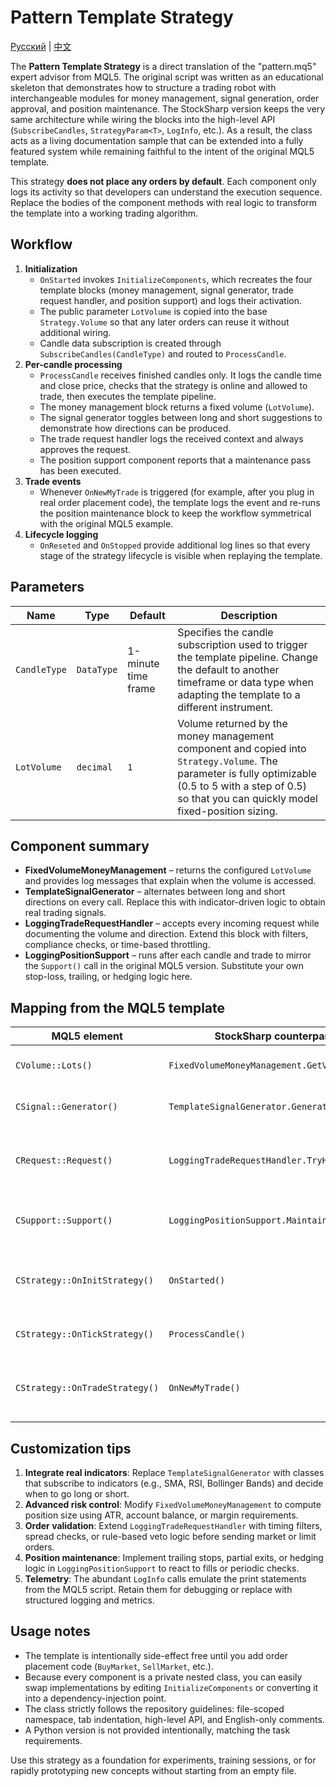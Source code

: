 # Pattern Template Strategy
[Русский](README_ru.md) | [中文](README_cn.md)

The **Pattern Template Strategy** is a direct translation of the "pattern.mq5" expert advisor from MQL5. The original script was written as an educational skeleton that demonstrates how to structure a trading robot with interchangeable modules for money management, signal generation, order approval, and position maintenance. The StockSharp version keeps the very same architecture while wiring the blocks into the high-level API (`SubscribeCandles`, `StrategyParam<T>`, `LogInfo`, etc.). As a result, the class acts as a living documentation sample that can be extended into a fully featured system while remaining faithful to the intent of the original MQL5 template.

This strategy **does not place any orders by default**. Each component only logs its activity so that developers can understand the execution sequence. Replace the bodies of the component methods with real logic to transform the template into a working trading algorithm.

## Workflow

1. **Initialization**
   - `OnStarted` invokes `InitializeComponents`, which recreates the four template blocks (money management, signal generator, trade request handler, and position support) and logs their activation.
   - The public parameter `LotVolume` is copied into the base `Strategy.Volume` so that any later orders can reuse it without additional wiring.
   - Candle data subscription is created through `SubscribeCandles(CandleType)` and routed to `ProcessCandle`.
2. **Per-candle processing**
   - `ProcessCandle` receives finished candles only. It logs the candle time and close price, checks that the strategy is online and allowed to trade, then executes the template pipeline.
   - The money management block returns a fixed volume (`LotVolume`).
   - The signal generator toggles between long and short suggestions to demonstrate how directions can be produced.
   - The trade request handler logs the received context and always approves the request.
   - The position support component reports that a maintenance pass has been executed.
3. **Trade events**
   - Whenever `OnNewMyTrade` is triggered (for example, after you plug in real order placement code), the template logs the event and re-runs the position maintenance block to keep the workflow symmetrical with the original MQL5 example.
4. **Lifecycle logging**
   - `OnReseted` and `OnStopped` provide additional log lines so that every stage of the strategy lifecycle is visible when replaying the template.

## Parameters

| Name | Type | Default | Description |
| ---- | ---- | ------- | ----------- |
| `CandleType` | `DataType` | 1-minute time frame | Specifies the candle subscription used to trigger the template pipeline. Change the default to another timeframe or data type when adapting the template to a different instrument. |
| `LotVolume` | `decimal` | `1` | Volume returned by the money management component and copied into `Strategy.Volume`. The parameter is fully optimizable (0.5 to 5 with a step of 0.5) so that you can quickly model fixed-position sizing. |

## Component summary

- **FixedVolumeMoneyManagement** – returns the configured `LotVolume` and provides log messages that explain when the volume is accessed.
- **TemplateSignalGenerator** – alternates between long and short directions on every call. Replace this with indicator-driven logic to obtain real trading signals.
- **LoggingTradeRequestHandler** – accepts every incoming request while documenting the volume and direction. Extend this block with filters, compliance checks, or time-based throttling.
- **LoggingPositionSupport** – runs after each candle and trade to mirror the `Support()` call in the original MQL5 version. Substitute your own stop-loss, trailing, or hedging logic here.

## Mapping from the MQL5 template

| MQL5 element | StockSharp counterpart | Notes |
| ------------ | --------------------- | ----- |
| `CVolume::Lots()` | `FixedVolumeMoneyManagement.GetVolume()` | Returns the fixed lot size. |
| `CSignal::Generator()` | `TemplateSignalGenerator.GenerateSignal()` | Supplies the direction placeholder. |
| `CRequest::Request()` | `LoggingTradeRequestHandler.TryHandle()` | Accepts requests and logs the incoming data. |
| `CSupport::Support()` | `LoggingPositionSupport.MaintainPosition()` | Called both per candle and on trade events. |
| `CStrategy::OnInitStrategy()` | `OnStarted()` | Both stages wire together the template components. |
| `CStrategy::OnTickStrategy()` | `ProcessCandle()` | Executes the sequential workflow. |
| `CStrategy::OnTradeStrategy()` | `OnNewMyTrade()` | Offers a hook when new trades are produced. |

## Customization tips

1. **Integrate real indicators**: Replace `TemplateSignalGenerator` with classes that subscribe to indicators (e.g., SMA, RSI, Bollinger Bands) and decide when to go long or short.
2. **Advanced risk control**: Modify `FixedVolumeMoneyManagement` to compute position size using ATR, account balance, or margin requirements.
3. **Order validation**: Extend `LoggingTradeRequestHandler` with timing filters, spread checks, or rule-based veto logic before sending market or limit orders.
4. **Position maintenance**: Implement trailing stops, partial exits, or hedging logic in `LoggingPositionSupport` to react to fills or periodic checks.
5. **Telemetry**: The abundant `LogInfo` calls emulate the print statements from the MQL5 script. Retain them for debugging or replace with structured logging and metrics.

## Usage notes

- The template is intentionally side-effect free until you add order placement code (`BuyMarket`, `SellMarket`, etc.).
- Because every component is a private nested class, you can easily swap implementations by editing `InitializeComponents` or converting it into a dependency-injection point.
- The class strictly follows the repository guidelines: file-scoped namespace, tab indentation, high-level API, and English-only comments.
- A Python version is not provided intentionally, matching the task requirements.

Use this strategy as a foundation for experiments, training sessions, or for rapidly prototyping new concepts without starting from an empty file.
